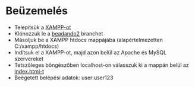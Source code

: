 # Beüzemelés
- Telepítsük a [XAMPP-ot](https://www.apachefriends.org/download.html)
- Klónozzuk le a [beadando2](https://github.com/kangurusenpai/group_5/tree/beadando2) branchet
- Másoljuk be a XAMPP htdocs mappájába (alapértelmezetten C:/xampp/htdocs)
- Indítsuk el a XAMPP-ot, majd azon belül az Apache és MySQL szervereket
- Tetszőleges böngészőben localhost-on válasszuk ki a mappán belül az [index.html-t](http://localhost/group_5-beadando1/group_5-beadando1/index.html)
- Beégetett belépési adatok: user:user123